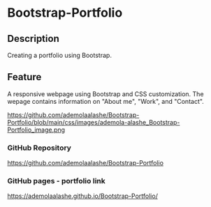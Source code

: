 # Bootstrap-Portfolio

## Description
Creating a portfolio using Bootstrap.

## Feature 

A responsive webpage using Bootstrap and CSS customization. 
The wepage contains information on "About me", "Work", and "Contact".

https://github.com/ademolaalashe/Bootstrap-Portfolio/blob/main/css/images/ademola-alashe_Bootstrap-Portfolio_image.png

### GitHub Repository
https://github.com/ademolaalashe/Bootstrap-Portfolio

### GitHub pages - portfolio link
https://ademolaalashe.github.io/Bootstrap-Portfolio/
